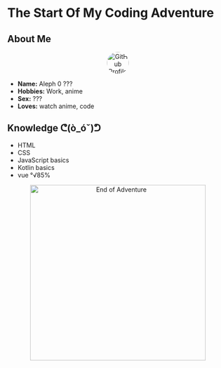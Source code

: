 # The Start Of My Coding Adventure
## About Me
<div align="center">
    <a href="https://github.com/Imaguy0">
        <img src="https://gitlab.com/uploads/-/system/user/avatar/21385212/avatar.png" alt="GitHub Profile" width="50" height="50" style="border-radius: 50%;">
    </a>
</div>

- **Name:** Aleph 0 ???
- **Hobbies:** Work, anime
- **Sex:** ???
- **Loves:** watch anime, code

## Knowledge ᕦ(ò_óˇ)ᕤ

- HTML
- CSS
- JavaScript basics
- Kotlin basics
- vue °√85%

<div align="center">
    <img src="https://i.pinimg.com/originals/5d/c8/62/5dc862419239eb3c9fa66e1ebc481315.gif" alt="End of Adventure" width="400">
</div>
